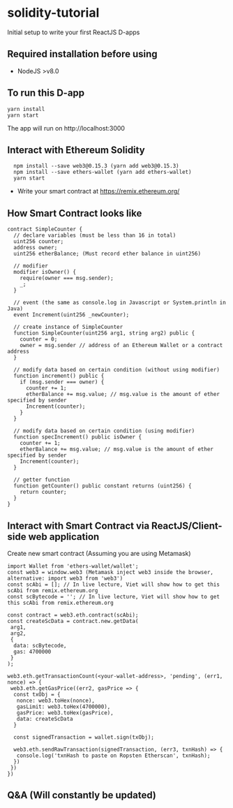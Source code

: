 # solidity-tutorial
Initial setup to write your first ReactJS D-apps

## Required installation before using
- NodeJS >v8.0

## To run this D-app
```
yarn install
yarn start
```

The app will run on http://localhost:3000


## Interact with Ethereum Solidity
```
  npm install --save web3@0.15.3 (yarn add web3@0.15.3)
  npm install --save ethers-wallet (yarn add ethers-wallet)
  yarn start
```

- Write your smart contract at https://remix.ethereum.org/

## How Smart Contract looks like
```
contract SimpleCounter {
  // declare variables (must be less than 16 in total)
  uint256 counter;
  address owner;
  uint256 etherBalance; (Must record ether balance in uint256)
  
  // modifier
  modifier isOwner() {
    require(owner === msg.sender);
    _;
  }
  
  // event (the same as console.log in Javascript or System.println in Java)
  event Increment(uint256 _newCounter);
 
  // create instance of SimpleCounter
  function SimpleCounter(uint256 arg1, string arg2) public {
    counter = 0;
    owner = msg.sender // address of an Ethereum Wallet or a contract address
  }
  
  // modify data based on certain condition (without using modifier)
  function increment() public {
    if (msg.sender === owner) {
      counter += 1;
      etherBalance += msg.value; // msg.value is the amount of ether specified by sender
      Increment(counter);
    }
  }
  
  // modify data based on certain condition (using modifier)
  function specIncrement() public isOwner {
    counter += 1;
    etherBalance += msg.value; // msg.value is the amount of ether specified by sender
    Increment(counter);
  }
  
  // getter function
  function getCounter() public constant returns (uint256) {
    return counter;
  }
}
```

## Interact with Smart Contract via ReactJS/Client-side web application
Create new smart contract (Assuming you are using Metamask)
```
import Wallet from 'ethers-wallet/wallet';
const web3 = window.web3 (Metamask inject web3 inside the browser, alternative: import web3 from 'web3')
const scAbi = []; // In live lecture, Viet will show how to get this scAbi from remix.ethereum.org
const scBytecode = ''; // In live lecture, Viet will show how to get this scAbi from remix.ethereum.org

const contract = web3.eth.contract(scAbi);
const createScData = contract.new.getData(
 arg1,
 arg2,
 {
  data: scBytecode,
  gas: 4700000
 }
);

web3.eth.getTransactionCount(<your-wallet-address>, 'pending', (err1, nonce) => {
 web3.eth.getGasPrice((err2, gasPrice => {
  const txObj = {
   nonce: web3.toHex(nonce),
   gasLimit: web3.toHex(4700000),
   gasPrice: web3.toHex(gasPrice),
   data: createScData
  }
  
  const signedTransaction = wallet.sign(txObj);
  
  web3.eth.sendRawTransaction(signedTransaction, (err3, txnHash) => {
   console.log('txnHash to paste on Ropsten Etherscan', txnHash);
  })
 })
})

```
## Q&A (Will constantly be updated)
